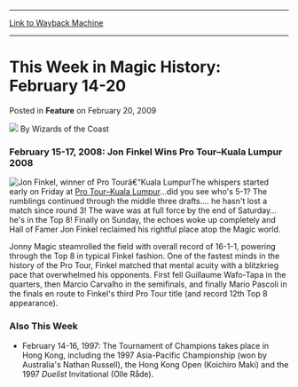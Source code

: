 
---
[Link to Wayback Machine](https://web.archive.org/web/20220128063137/https://magic.wizards.com/en/articles/archive/feature/week-magic-history-february-14-20-2009-02-20)

[_metadata_:author]:- "Wizards of the Coast"
[_metadata_:description]:- "February 15-17, 2008: Jon Finkel Wins Pro Tour–Kuala Lumpur 2008The whispers started early on Friday at Pro Tour–Kuala Lumpur…did you see who's 5-1? The rumblings continued through the middle three drafts…. he hasn't lost a match since round 3! The wave was at full force by the end of Saturday… he's in the Top 8! Finally on Sunday, the echoes woke up completely and Hall of"
[_metadata_:generator]:- "Drupal 7 (http://drupal.org)"
[_metadata_:publish_date]:- "2009-02-20"
[_metadata_:title]:- "This Week in Magic History: February 14-20"
[_metadata_:wayback_capture_timestamp]:- "2022-01-28 06:31:37+00:00"
[_metadata_:wayback_raw_url]:- "https://web.archive.org/web/20220128063137id_/https://magic.wizards.com/en/articles/archive/feature/week-magic-history-february-14-20-2009-02-20"
[_metadata_:wayback_url]:- "https://magic.wizards.com/en/articles/archive/feature/week-magic-history-february-14-20-2009-02-20"
---


This Week in Magic History: February 14-20
==========================================



 Posted in **Feature**
 on February 20, 2009 






![](https://media.magic.wizards.com/styles/auth_small/public/images/person/wizards_author.jpg)
By Wizards of the Coast











### February 15-17, 2008: Jon Finkel Wins Pro Tour–Kuala Lumpur 2008

![Jon Finkel, winner of Pro Tourâ€“Kuala Lumpur](https://media.magic.wizards.com/image_legacy_migration/sideboard/images/ptkl08/banner_sun.jpg)The whispers started early on Friday at [Pro Tour–Kuala Lumpur](/en/events/coverage/magic-back)…did you see who's 5-1? The rumblings continued through the middle three drafts…. he hasn't lost a match since round 3! The wave was at full force by the end of Saturday… he's in the Top 8! Finally on Sunday, the echoes woke up completely and Hall of Famer Jon Finkel reclaimed his rightful place atop the Magic world.

Jonny Magic steamrolled the field with overall record of 16-1-1, powering through the Top 8 in typical Finkel fashion. One of the fastest minds in the history of the Pro Tour, Finkel matched that mental acuity with a blitzkrieg pace that overwhelmed his opponents. First fell Guillaume Wafo-Tapa in the quarters, then Marcio Carvalho in the semifinals, and finally Mario Pascoli in the finals en route to Finkel's third Pro Tour title (and record 12th Top 8 appearance).

### Also This Week

* February 14-16, 1997: The Tournament of Champions takes place in Hong Kong, including the 1997 Asia-Pacific Championship (won by Australia's Nathan Russell), the Hong Kong Open (Koichiro Maki) and the 1997 *Duelist* Invitational (Olle Råde).






